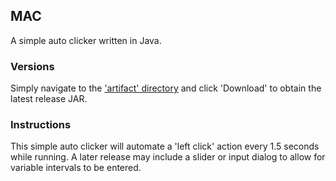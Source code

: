 ## MAC
A simple auto clicker written in Java.

### Versions
Simply navigate to the ['artifact' directory](https://github.com/chadramsey/mac/blob/master/artifact/MAC.jar) and click 'Download' to obtain the latest release JAR.

### Instructions
This simple auto clicker will automate a 'left click' action every 1.5 seconds while running. 
A later release may include a slider or input dialog to allow for variable intervals to be entered.
